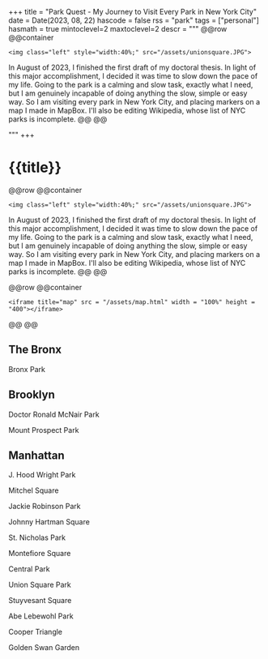 +++
title = "Park Quest - My Journey to Visit Every Park in New York City"
date = Date(2023, 08, 22) 
hascode = false
rss = "park"
tags = ["personal"]
hasmath = true
mintoclevel=2
maxtoclevel=2
descr = """ 
@@row
@@container
~~~
<img class="left" style="width:40%;" src="/assets/unionsquare.JPG">
~~~
In August of 2023, I finished the first draft of my doctoral thesis. In light of this major accomplishment, I decided it was time to slow down the pace of my life. Going to the park is a calming and slow task, exactly what I need, but I am genuinely incapable of doing anything the slow, simple or easy way. So I am visiting every park in New York City, and placing markers on a map I made in MapBox. I'll also be editing Wikipedia, whose list of NYC parks is incomplete.
@@
@@

"""
+++

# {{title}}
@@row
@@container
~~~
<img class="left" style="width:40%;" src="/assets/unionsquare.JPG">
~~~

In August of 2023, I finished the first draft of my doctoral thesis. In light of this major accomplishment, I decided it was time to slow down the pace of my life. Going to the park is a calming and slow task, exactly what I need, but I am genuinely incapable of doing anything the slow, simple or easy way. So I am visiting every park in New York City, and placing markers on a map I made in MapBox. I'll also be editing Wikipedia, whose list of NYC parks is incomplete.
@@
@@

@@row
@@container
~~~
<iframe title="map" src = "/assets/map.html" width = "100%" height = "400"></iframe>
~~~
@@
@@

## The Bronx

Bronx Park

## Brooklyn

Doctor Ronald McNair Park

Mount Prospect Park

## Manhattan

J. Hood Wright Park

Mitchel Square

Jackie Robinson Park

Johnny Hartman Square

St. Nicholas Park

Montefiore Square

Central Park

Union Square Park

Stuyvesant Square

Abe Lebewohl Park

Cooper Triangle

Golden Swan Garden

